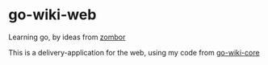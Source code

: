 go-wiki-web
============

Learning go, by ideas from [zombor](https://github.com/zombor)

This is a delivery-application for the web, using my code from [go-wiki-core](https://github.com/sebber/go-wiki-core)